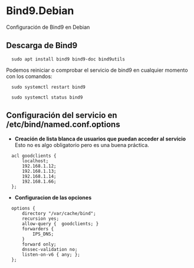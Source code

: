 # Bind9.Debian
Configuración de Bind9 en Debian

## Descarga de Bind9 
```
  sudo apt install bind9 bind9-doc bind9utils
```
Podemos reiniciar o comprobar el servicio de bind9 en cualquier momento con los comandos:

```
  sudo systemctl restart bind9
```

```
  sudo systemctl status bind9
```

## Configuración del servicio en /etc/bind/named.conf.options

- **Creación de lista blanca de usuarios que puedan acceder al servicio**
    Esto no es algo obligatorio pero es una buena práctica.
```
  acl goodclients {
      localhost;
      192.168.1.12;
      192.168.1.13;
      192.168.1.14;
      192.168.1.66;
  };
```
- **Configuracion de las opciones**
```
  options {
      directory "/var/cache/bind";
      recursion yes;
      allow-query {  goodclients; }
      forwarders {
          IPS_DNS;
      }
      forward only;
      dnssec-validation no;
      listen-on-v6 { any; };
  };
```
